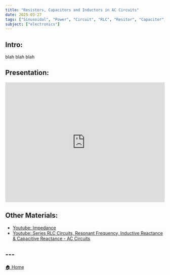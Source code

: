 ```yaml
---
title: "Resistors, Capacitors and Inductors in AC Circuits"
date: 2025-03-27
tags: ["Sinusoidal", "Power", "Circuit", "RLC", "Resitor", "Capacitor", "Inductor", "Impedance", "AC"]
subject: ["electronics"]
---
```


## Intro:

blah blah blah

## Presentation:

<div style="position: relative; width: 100%; height: 0; padding-top: 75%;">
    <iframe src="https://EngineeringShare.github.io/engineering-hub/presentations/AC-Circuit-Analysis/AC Components.pdf" 
        style="position: absolute; top: 0; left: 0; width: 100%; height: 100%; border: none;">
    </iframe>
</div>

## Other Materials:
* [Youtube: Impedance](https://www.youtube.com/watch?v=8D9XPDNY3Mk)
* [Youtube: Series RLC Circuits, Resonant Frequency, Inductive Reactance & Capacitive Reactance - AC Circuits](https://www.youtube.com/watch?v=2GvqQvohP2k)

## ---

<a href="https://engineeringshare.github.io/engineering-hub">🏠 Home</a>
